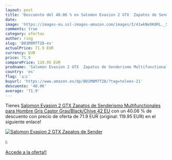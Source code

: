```yaml
---
layout: post
title: 'Descuento del 40.06 % en Salomon Evasion 2 GTX  Zapatos de Sender'
date: 
image: 'https://images-eu.ssl-images-amazon.com/images/I/41wkNeXK8RL._SL200_.jpg'
comments: true
category: ofertas
author: ring
slug: 'B01M8M7TZ8-es'
actualPrice: 71.9 EUR
currency: EUR
price: 71.9
comparePrice: 119.95 EUR
prodname: 'Salomon Evasion 2 GTX  Zapatos de Senderismo Multifunctionales para Hombre  Gris  Castor Gray/Black/Chive   42 EU'
country: 'es'
flag: '🇪🇸'
buyurl: 'https://www.amazon.es/dp/B01M8M7TZ8/?tag=tolees-21'
descuento: '40.06'
average: '71.9'
---
```


Tienes [Salomon Evasion 2 GTX  Zapatos de Senderismo Multifunctionales para Hombre  Gris  Castor Gray/Black/Chive   42 EU](https://www.amazon.es/dp/B01M8M7TZ8/?tag=tolees-21) con un 40.06 % de descuento con precio de oferta de 71.9 EUR (original: 119.95 EUR) en el siguiente enlace!

[![Salomon Evasion 2 GTX  Zapatos de Sender](https://images-eu.ssl-images-amazon.com/images/I/41wkNeXK8RL._SL200_.jpg)](https://www.amazon.es/dp/B01M8M7TZ8/?tag=tolees-21)

ℹ️:


[Accede a la oferta!!](https://www.amazon.es/dp/B01M8M7TZ8/?tag=tolees-21)
